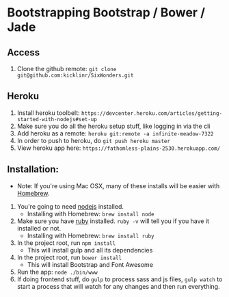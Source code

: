 # Bootstrapping Bootstrap / Bower / Jade
## Access
1. Clone the github remote: `git clone git@github.com:kicklinr/SixWonders.git`
## Heroku
1. Install heroku toolbelt: `https://devcenter.heroku.com/articles/getting-started-with-nodejs#set-up`
2. Make sure you do all the heroku setup stuff, like logging in via the cli
3. Add heroku as a remote: `heroku git:remote -a infinite-meadow-7322`
4. In order to push to heroku, do `git push heroku master`
5. View heroku app here: `https://fathomless-plains-2530.herokuapp.com/`
## Installation:
* Note: If you're using Mac OSX, many of these installs will be easier with [Homebrew]().
1. You're going to need [nodejs](https://nodejs.org/en/download/) installed.
    * Installing with Homebrew: `brew install node`
2. Make sure you have [ruby](https://www.ruby-lang.org/en/documentation/installation/) installed. `ruby -v` will tell you if you have it installed or not.
    * Installing with Homebrew: `brew install ruby`
3. In the project root, run `npm install`
    * This will install gulp and all its dependencies
4. In the project root, run `bower install`
    * This will install Bootstrap and Font Awesome
5. Run the app: `node ./bin/www`
6. If doing frontend stuff, do `gulp` to process sass and js files, `gulp watch` to start a process that will watch for any changes and then run everything.

